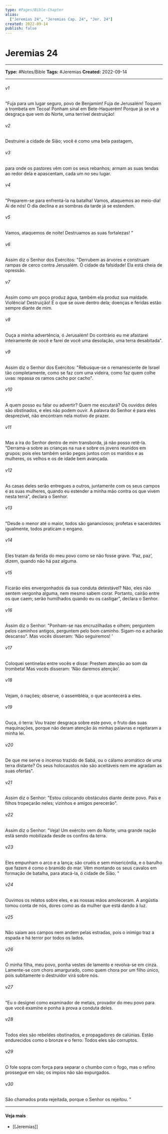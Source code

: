 ```yaml
---
type: #Pages/Bible-Chapter
alias:
  ["Jeremias 24", "Jeremias Cap. 24", "Jer. 24"]
created: 2022-09-14
publish: false
---
```


# Jeremias 24

---

**Type:** #Notes/Bible
**Tags:** #Jeremias
**Created:** 2022-09-14

---

###### v1
"Fuja para um lugar seguro, povo de Benjamim! Fuja de Jerusalém! Toquem a trombeta em Tecoa! Ponham sinal em Bete-Haquerém! Porque já se vê a desgraça que vem do Norte, uma terrível destruição!
###### v2
Destruirei a cidade de Sião; você é como uma bela pastagem,
###### v3
para onde os pastores vêm com os seus rebanhos; armam as suas tendas ao redor dela e apascentam, cada um no seu lugar.
###### v4
"Preparem-se para enfrentá-la na batalha! Vamos, ataquemos ao meio-dia! Ai de nós! O dia declina e as sombras da tarde já se estendem.
###### v5
Vamos, ataquemos de noite! Destruamos as suas fortalezas! "
###### v6
Assim diz o Senhor dos Exércitos: "Derrubem as árvores e construam rampas de cerco contra Jerusalém. Ó cidade da falsidade! Ela está cheia de opressão.
###### v7
Assim como um poço produz água, também ela produz sua maldade. Violência! Destruição! É o que se ouve dentro dela; doenças e feridas estão sempre diante de mim.
###### v8
Ouça a minha advertência, ó Jerusalém! Do contrário eu me afastarei inteiramente de você e farei de você uma desolação, uma terra desabitada".
###### v9
Assim diz o Senhor dos Exércitos: "Rebusque-se o remanescente de Israel tão completamente, como se faz com uma videira, como faz quem colhe uvas: repassa os ramos cacho por cacho".
###### v10
A quem posso eu falar ou advertir? Quem me escutará? Os ouvidos deles são obstinados, e eles não podem ouvir. A palavra do Senhor é para eles desprezível, não encontram nela motivo de prazer.
###### v11
Mas a ira do Senhor dentro de mim transborda, já não posso retê-la. "Derrama-a sobre as crianças na rua e sobre os jovens reunidos em grupos; pois eles também serão pegos juntos com os maridos e as mulheres, os velhos e os de idade bem avançada.
###### v12
As casas deles serão entregues a outros, juntamente com os seus campos e as suas mulheres, quando eu estender a minha mão contra os que vivem nesta terra", declara o Senhor.
###### v13
"Desde o menor até o maior, todos são gananciosos; profetas e sacerdotes igualmente, todos praticam o engano.
###### v14
Eles tratam da ferida do meu povo como se não fosse grave. ‘Paz, paz’, dizem, quando não há paz alguma.
###### v15
Ficarão eles envergonhados da sua conduta detestável? Não, eles não sentem vergonha alguma, nem mesmo sabem corar. Portanto, cairão entre os que caem; serão humilhados quando eu os castigar", declara o Senhor.
###### v16
Assim diz o Senhor: "Ponham-se nas encruzilhadas e olhem; perguntem pelos caminhos antigos, perguntem pelo bom caminho. Sigam-no e acharão descanso". Mas vocês disseram: ‘Não seguiremos! ’
###### v17
Coloquei sentinelas entre vocês e disse: Prestem atenção ao som da trombeta! Mas vocês disseram: ‘Não daremos atenção’.
###### v18
Vejam, ó nações; observe, ó assembléia, o que acontecerá a eles.
###### v19
Ouça, ó terra: Vou trazer desgraça sobre este povo, o fruto das suas maquinações, porque não deram atenção às minhas palavras e rejeitaram a minha lei.
###### v20
De que me serve o incenso trazido de Sabá, ou o cálamo aromático de uma terra distante? Os seus holocaustos não são aceitáveis nem me agradam as suas ofertas".
###### v21
Assim diz o Senhor: "Estou colocando obstáculos diante deste povo. Pais e filhos tropeçarão neles; vizinhos e amigos perecerão".
###### v22
Assim diz o Senhor: "Veja! Um exército vem do Norte; uma grande nação está sendo mobilizada desde os confins da terra.
###### v23
Eles empunham o arco e a lança; são cruéis e sem misericórdia, e o barulho que fazem é como o bramido do mar. Vêm montando os seus cavalos em formação de batalha, para atacá-la, ó cidade de Sião. "
###### v24
Ouvimos os relatos sobre eles, e as nossas mãos amoleceram. A angústia tomou conta de nós, dores como as da mulher que está dando à luz.
###### v25
Não saiam aos campos nem andem pelas estradas, pois o inimigo traz a espada e há terror por todos os lados.
###### v26
Ó minha filha, meu povo, ponha vestes de lamento e revolva-se em cinza. Lamente-se com choro amargurado, como quem chora por um filho único, pois subitamente o destruidor virá sobre nós.
###### v27
"Eu o designei como examinador de metais, provador do meu povo para que você examine e ponha à prova a conduta deles.
###### v28
Todos eles são rebeldes obstinados, e propagadores de calúnias. Estão endurecidos como o bronze e o ferro. Todos eles são corruptos.
###### v29
O fole sopra com força para separar o chumbo com o fogo, mas o refino prossegue em vão; os ímpios não são expurgados.
###### v30
São chamados prata rejeitada, porque o Senhor os rejeitou. "


---

#### Veja mais

- [[Jeremias]]
